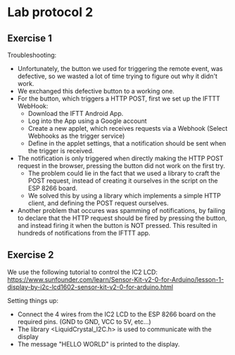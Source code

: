 # Lab protocol 2

## Exercise 1

Troubleshooting:
- Unfortunately, the button we used for triggering the remote event, was defective, so we wasted a lot of time trying to figure out why it didn't work.
- We exchanged this defective button to a working one.
- For the button, which triggers a HTTP POST, first we set up the IFTTT WebHook:
    - Download the IFTT Android App.
    - Log into the App using a Google account
    - Create a new applet, which receives requests via a Webhook (Select Webhooks as the trigger service)
    - Define in the applet settings, that a notification should be sent when the trigger is received.
- The notification is only triggered when directly making the HTTP POST request in the browser, pressing the button did not work on the first try.
    - The problem could lie in the fact that we used a library to craft the POST request, instead of creating it ourselves in the script on the ESP 8266 board.
    - We solved this by using a library which implements a simple HTTP client, and defining the POST request ourselves.
- Another problem that occures was spamming of notifications, by failing to declare that the HTTP request should be fired by pressing the button, and instead firing it when the button is NOT pressed. This resulted in hundreds of notifications from the IFTTT app.

## Exercise 2

We use the following tutorial to control the IC2 LCD: https://www.sunfounder.com/learn/Sensor-Kit-v2-0-for-Arduino/lesson-1-display-by-i2c-lcd1602-sensor-kit-v2-0-for-arduino.html

Setting things up:
- Connect the 4 wires from the IC2 LCD to the ESP 8266 board on the required pins. (GND to GND, VCC to 5V, etc...)
- The library <LiquidCrystal_I2C.h> is used to communicate with the display
- The message "HELLO WORLD" is printed to the display.
